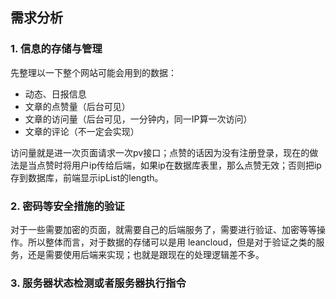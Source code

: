 ## 需求分析

### 1. 信息的存储与管理

先整理以一下整个网站可能会用到的数据：

- 动态、日报信息
- 文章的点赞量（后台可见）
- 文章的访问量（后台可见，一分钟内，同一IP算一次访问）
- 文章的评论（不一定会实现）

访问量就是进一次页面请求一次pv接口；点赞的话因为没有注册登录，现在的做法是当点赞时将用户ip传给后端，如果ip在数据库表里，那么点赞无效；否则把ip存到数据库，前端显示ipList的length。

### 2. 密码等安全措施的验证

对于一些需要加密的页面，就需要自己的后端服务了，需要进行验证、加密等等操作。所以整体而言，对于数据的存储可以是用 leancloud，但是对于验证之类的服务，还是需要使用后端来实现；也就是跟现在的处理逻辑差不多。

### 3. 服务器状态检测或者服务器执行指令
